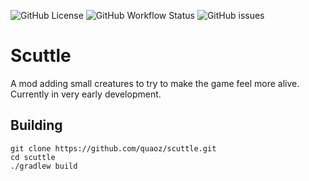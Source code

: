 ![GitHub License](https://img.shields.io/github/license/quaoz/scuttle)
![GitHub Workflow Status](https://img.shields.io/github/workflow/status/quaoz/scuttle/build)
![GitHub issues](https://img.shields.io/github/issues-raw/quaoz/scuttle)

# Scuttle

A mod adding small creatures to try to make the game feel more alive. Currently in very early development.

## Building

```shell
git clone https://github.com/quaoz/scuttle.git
cd scuttle
./gradlew build
```
